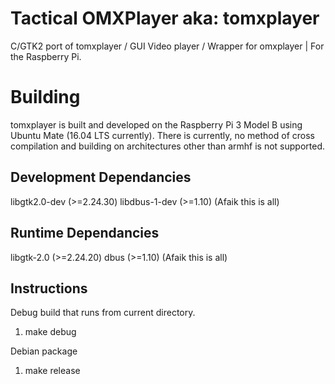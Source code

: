 # Tactical OMXPlayer aka: tomxplayer
C/GTK2 port of tomxplayer /  GUI Video player / Wrapper for omxplayer | For the Raspberry Pi.

# Building
tomxplayer is built and developed on the Raspberry Pi 3 Model B using Ubuntu Mate (16.04 LTS currently).
There is currently, no method of cross compilation and building on architectures other than armhf is not supported.

## Development Dependancies
libgtk2.0-dev (>=2.24.30)
libdbus-1-dev (>=1.10)
(Afaik this is all)

## Runtime Dependancies
libgtk-2.0 (>=2.24.20)
dbus (>=1.10)
(Afaik this is all)

## Instructions
Debug build that runs from current directory.
1. make debug

Debian package
1. make release
